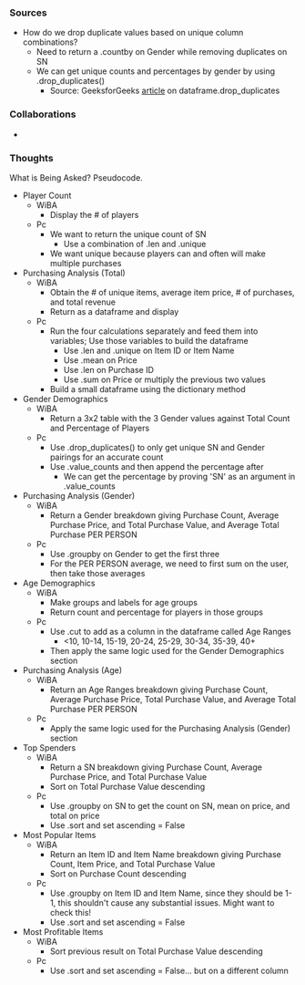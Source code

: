 ### Sources
- How do we drop duplicate values based on unique column combinations?
  - Need to return a .countby on Gender while removing duplicates on SN
  - We can get unique counts and percentages by gender by using .drop_duplicates()
    - Source: GeeksforGeeks [article](https://www.geeksforgeeks.org/python-pandas-dataframe-drop_duplicates/) on dataframe.drop_duplicates

### Collaborations
-

### Thoughts
What is Being Asked? Pseudocode.

- Player Count
  - WiBA
    - Display the # of players
  - Pc
    - We want to return the unique count of SN
      - Use a combination of .len and .unique
    - We want unique because players can and often will make multiple purchases
- Purchasing Analysis (Total)
  - WiBA
    - Obtain the # of unique items, average item price, # of purchases, and total revenue
    - Return as a dataframe and display
  - Pc
    - Run the four calculations separately and feed them into variables; Use those variables to build the dataframe
      - Use .len and .unique on Item ID or Item Name
      - Use .mean on Price
      - Use .len on Purchase ID
      - Use .sum on Price or multiply the previous two values
    - Build a small dataframe using the dictionary method
- Gender Demographics
  - WiBA
    - Return a 3x2 table with the 3 Gender values against Total Count and Percentage of Players
  - Pc
    - Use .drop_duplicates() to only get unique SN and Gender pairings for an accurate count
    - Use .value_counts and then append the percentage after
      - We can get the percentage by proving 'SN' as an argument in .value_counts
- Purchasing Analysis (Gender)
  - WiBA
    - Return a Gender breakdown giving Purchase Count, Average Purchase Price, and Total Purchase Value, and Average Total Purchase PER PERSON
  - Pc
    - Use .groupby on Gender to get the first three
    - For the PER PERSON average, we need to first sum on the user, then take those averages
- Age Demographics
  - WiBA
    - Make groups and labels for age groups
    - Return count and percentage for players in those groups
  - Pc
    - Use .cut to add as a column in the dataframe called Age Ranges
      - <10, 10-14, 15-19, 20-24, 25-29, 30-34, 35-39, 40+
    - Then apply the same logic used for the Gender Demographics section
- Purchasing Analysis (Age)
  - WiBA
    - Return an Age Ranges breakdown giving Purchase Count, Average Purchase Price, Total Purchase Value, and Average Total Purchase PER PERSON
  - Pc
    - Apply the same logic used for the Purchasing Analysis (Gender) section
- Top Spenders
  - WiBA
    - Return a SN breakdown giving Purchase Count, Average Purchase Price, and Total Purchase Value
    - Sort on Total Purchase Value descending
  - Pc
    - Use .groupby on SN to get the count on SN, mean on price, and total on price
    - Use .sort and set ascending = False
- Most Popular Items
  - WiBA
    - Return an Item ID and Item Name breakdown giving Purchase Count, Item Price, and Total Purchase Value
    - Sort on Purchase Count descending
  - Pc
    - Use .groupby on Item ID and Item Name, since they should be 1-1, this shouldn't cause any substantial issues. Might want to check this!
    - Use .sort and set ascending = False
- Most Profitable Items
  - WiBA
    - Sort previous result on Total Purchase Value descending
  - Pc
    - Use .sort and set ascending = False... but on a different column
